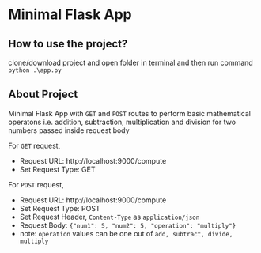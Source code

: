 # Minimal Flask App

## How to use the project?
clone/download project and open folder in terminal and then run command `python .\app.py`

## About Project
Minimal Flask App with `GET` and `POST` routes to perform basic mathematical operatons i.e. addition, subtraction, multiplication and division for two numbers passed inside request body

For `GET` request,
* Request URL: http://localhost:9000/compute
* Set Request Type: GET

For `POST` request,
* Request URL: http://localhost:9000/compute
* Set Request Type: POST
* Set Request Header, `Content-Type` as `application/json`
* Request Body: `{"num1": 5, "num2": 5, "operation": "multiply"}`
* note: `operation` values can be one out of `add, subtract, divide, multiply`